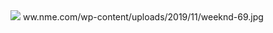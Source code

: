 <img src= 'https://www.nme.com/wp-content/uploads/2019/11/weeknd-696x442.jpg'>
ww.nme.com/wp-content/uploads/2019/11/weeknd-69.jpg
